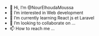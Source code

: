 - 👋 Hi, I’m @NourElhoudaMoussa
- 👀 I’m interested in Web development 
- 🌱 I’m currently learning React js et Laravel 
- 💞️ I’m looking to collaborate on ...
- 📫 How to reach me ...

<!---
NourElhoudaMoussa/NourElhoudaMoussa is a ✨ special ✨ repository because its `README.md` (this file) appears on your GitHub profile.
You can click the Preview link to take a look at your changes.
--->
